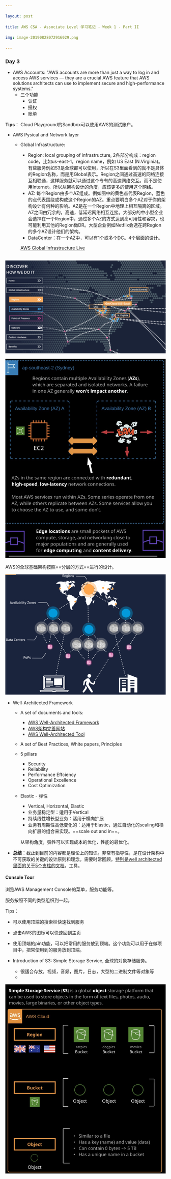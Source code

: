 ```yaml
---

layout: post

title: AWS CSA - Associate Level 学习笔记 - Week 1 - Part II

img: image-20190828072916029.png

---
```


### Day 3

- AWS Accounts: "AWS accounts are more than just a way to log in and access AWS services — they are a crucial AWS feature that AWS solutions architects can use to implement secure and high-performance systems."
  - 三个功能
    - 认证
    - 授权
    - 账单

**Tips**： Cloud Playground的Sandbox可以使用AWS的测试账户。



- AWS Pysical and Network layer

  - Global Infrastructure: 

    - Region: local grouping of infrastructure, 2各部分构成：region code，比如us-east-1。region name，例如 US East (N.Virginia)。有些服务例如S3是全球都可以使用，所以在S3里面看到的就不是具体的Region名称，而是用Global表示。Region之间通过高速的网络连接互相联通，这样服务就可以通过这个专有的高速网络交互。而不是使用Internet。所以从架构设计的角度，应该更多的使用这个网络。
    - AZ: 每个Region由多个AZ组成。例如图中的黄色点代表Region，蓝色的点代表围绕或构成这个Region的AZ。重点要明白多个AZ对于你的架构设计有何种的影响。AZ是在一个Region中地理上相互隔离的区域。AZ之间由冗余的，高速，低延迟网络相互连接。大部分的中小型企业会选择在一个Region中，通过多个AZ的方式达到高可用性和容灾，也可能利用其他的Region做DR。大型企业例如Netflix会选在跨Region的多个AZ设计他们的架构。
    - DataCenter：在一个AZ中，可以有1个或多个DC。4个层面的设计。

    [AWS Global Infrastructure Live](https://www.infrastructure.aws)

​				![image-20190828083307856](../assets/img/image-20190828083307856.png)



![image-20190828081625742](../assets/img/image-20190828081625742.png)

AWS的全球基础架构按照==分层的方式==进行的设计。

![image-20190828095930811](../assets/img/image-20190828095930811.png)



- Well-Architected Framework

  - A set of documents and tools: 

    - [AWS Well-Architected Framework](https://d1.awsstatic.com/whitepapers/architecture/AWS_Well-Architected_Framework.pdf)
    - [AWS架构完善网站](https://aws.amazon.com/cn/architecture/well-architected/)
    - [AWS Well-Architected Tool](https://aws.amazon.com/cn/well-architected-tool/)

  - A set of Best Practices, White papers, Principles

  - 5 pillars

    - Security
    - Reliability
    - Performance Effciency
    - Operational Excellence
    - Cost Optimization

  - Elastic - 弹性

    - Vertical, Horizontal, Elastic
    - 业务量稳定型：适用于Vertical
    - 持续线性增长型业务：适用于横向扩展
    - 业务有周期性高低变化的：适用于Elastic，通过自动化的scaling和横向扩展的组合来实现。==scale out and in==。

    从架构角度，弹性可以实现成本的优化，性能的最优化。

- **总结**：截止到目前的内容都是理论上的知识。非常有指导性，是在设计架构中不可获取的关键的设计原则和理念。需要时常回顾。<u>特别是well architected里面的关于5个支柱的文档</u>，工具。

#### Console Tour

浏览AWS Management Console的菜单，服务功能等。

服务按照不同的类型组织到一起。

Tips：

- 可以使用顶端的搜索栏快速找到服务
- 点击AWS的图标可以快速回到主页
- 使用顶端的pin功能，可以把常用的服务放到顶端。这个功能可以用于在做项目中，把常使用到的服务放到顶端。



- Introduction of S3: Simple Storage Service, 全球的对象存储服务。
  - 很适合存放，视频，音频，图片，日志，大型的二进制文件等对象等
  - 

![image-20190829143946286](../assets/img/image-20190829143946286.png)